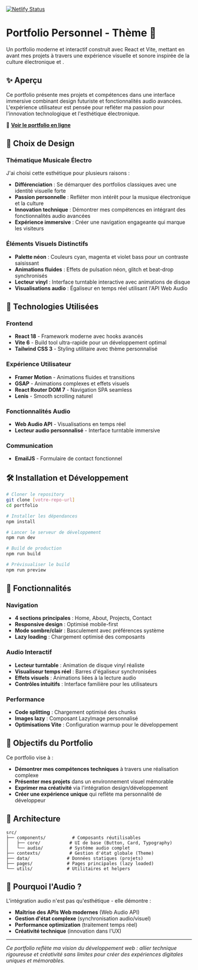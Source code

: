 [![Netlify Status](https://api.netlify.com/api/v1/badges/4b2396ab-9044-47dc-a3d4-76a29e7df2cf/deploy-status)](https://app.netlify.com/projects/pf-michelbkt/deploys)

# Portfolio Personnel - Thème  🎵

Un portfolio moderne et interactif construit avec React et Vite, mettant en avant mes projets à travers une expérience visuelle et sonore inspirée de la culture électronique et .

## ✨ Aperçu

Ce portfolio présente mes projets et compétences dans une interface immersive combinant design futuriste et fonctionnalités audio avancées. L'expérience utilisateur est pensée pour refléter ma passion pour l'innovation technologique et l'esthétique électronique.

🔗 **[Voir le portfolio en ligne](https://portfolio-michelbkt.fr)**

## 🎨 Choix de Design

### Thématique Musicale Électro
J'ai choisi cette esthétique pour plusieurs raisons :

- **Différenciation** : Se démarquer des portfolios classiques avec une identité visuelle forte
- **Passion personnelle** : Refléter mon intérêt pour la musique électronique et la culture 
- **Innovation technique** : Démontrer mes compétences en intégrant des fonctionnalités audio avancées
- **Expérience immersive** : Créer une navigation engageante qui marque les visiteurs

### Éléments Visuels Distinctifs
- **Palette néon** : Couleurs cyan, magenta et violet bass pour un contraste saisissant
- **Animations fluides** : Effets de pulsation néon, glitch et beat-drop synchronisés
- **Lecteur vinyl** : Interface turntable interactive avec animations de disque
- **Visualisations audio** : Égaliseur en temps réel utilisant l'API Web Audio

## 🚀 Technologies Utilisées

### Frontend
- **React 18** - Framework moderne avec hooks avancés
- **Vite 6** - Build tool ultra-rapide pour un développement optimal
- **Tailwind CSS 3** - Styling utilitaire avec thème personnalisé

### Expérience Utilisateur
- **Framer Motion** - Animations fluides et transitions
- **GSAP** - Animations complexes et effets visuels
- **React Router DOM 7** - Navigation SPA seamless
- **Lenis** - Smooth scrolling naturel

### Fonctionnalités Audio
- **Web Audio API** - Visualisations en temps réel
- **Lecteur audio personnalisé** - Interface turntable immersive

### Communication
- **EmailJS** - Formulaire de contact fonctionnel

## 🛠️ Installation et Développement

```bash
# Cloner le repository
git clone [votre-repo-url]
cd portfolio

# Installer les dépendances
npm install

# Lancer le serveur de développement
npm run dev

# Build de production
npm run build

# Prévisualiser le build
npm run preview
```

## 📱 Fonctionnalités

### Navigation
- **4 sections principales** : Home, About, Projects, Contact
- **Responsive design** : Optimisé mobile-first
- **Mode sombre/clair** : Basculement avec préférences système
- **Lazy loading** : Chargement optimisé des composants

### Audio Interactif
- **Lecteur turntable** : Animation de disque vinyl réaliste
- **Visualiseur temps réel** : Barres d'égaliseur synchronisées
- **Effets visuels** : Animations liées à la lecture audio
- **Contrôles intuitifs** : Interface familière pour les utilisateurs

### Performance
- **Code splitting** : Chargement optimisé des chunks
- **Images lazy** : Composant LazyImage personnalisé
- **Optimisations Vite** : Configuration warmup pour le développement

## 🎯 Objectifs du Portfolio

Ce portfolio vise à :
- **Démontrer mes compétences techniques** à travers une réalisation complexe
- **Présenter mes projets** dans un environnement visuel mémorable
- **Exprimer ma créativité** via l'intégration design/développement
- **Créer une expérience unique** qui reflète ma personnalité de développeur

## 📂 Architecture

```
src/
├── components/          # Composants réutilisables
│   ├── core/           # UI de base (Button, Card, Typography)
│   └── audio/          # Système audio complet
├── contexts/           # Gestion d'état globale (Theme)
├── data/              # Données statiques (projets)
├── pages/             # Pages principales (lazy loaded)
└── utils/             # Utilitaires et helpers
```

## 🎵 Pourquoi l'Audio ?

L'intégration audio n'est pas qu'esthétique - elle démontre :
- **Maîtrise des APIs Web modernes** (Web Audio API)
- **Gestion d'état complexe** (synchronisation audio/visuel)
- **Performance optimization** (traitement temps réel)
- **Créativité technique** (innovation dans l'UX)

---

*Ce portfolio reflète ma vision du développement web : allier technique rigoureuse et créativité sans limites pour créer des expériences digitales uniques et mémorables.*